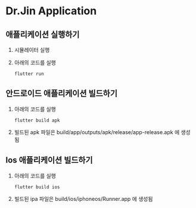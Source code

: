 # Dr.Jin Application

## 애플리케이션 실행하기
1. 시뮬레이터 실행
2. 아래의 코드를 실행
    
    ```
    flutter run
    ```

## 안드로이드 애플리케이션 빌드하기
1. 아래의 코드를 실행
    
    ```
    flutter build apk
    ```
2. 빌드된 apk 파일은 build/app/outputs/apk/release/app-release.apk 에 생성됨

## Ios 애플리케이션 빌드하기
1. 아래의 코드를 실행
    
    ```
    flutter build ios
    ```
2. 빌드된 ipa 파일은 build/ios/iphoneos/Runner.app 에 생성됨